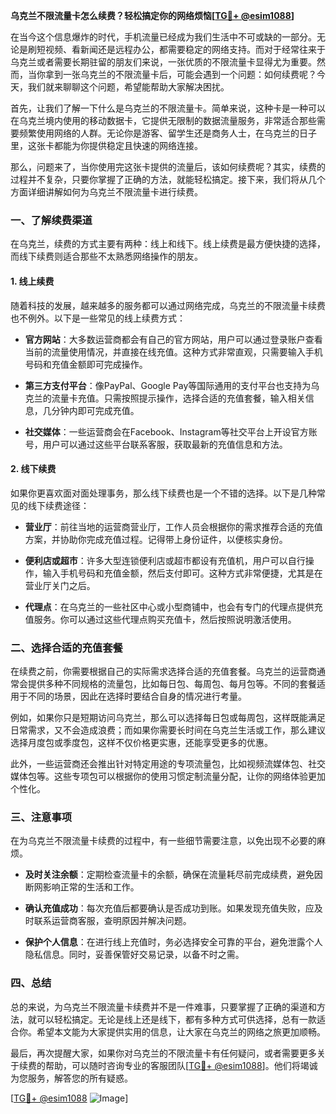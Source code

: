 **乌克兰不限流量卡怎么续费？轻松搞定你的网络烦恼[[TG💪+ @esim1088](https://t.me/s/esim1088)]**

在当今这个信息爆炸的时代，手机流量已经成为我们生活中不可或缺的一部分。无论是刷短视频、看新闻还是远程办公，都需要稳定的网络支持。而对于经常往来于乌克兰或者需要长期驻留的朋友们来说，一张优质的不限流量卡显得尤为重要。然而，当你拿到一张乌克兰的不限流量卡后，可能会遇到一个问题：如何续费呢？今天，我们就来聊聊这个问题，希望能帮助大家解决困扰。

首先，让我们了解一下什么是乌克兰的不限流量卡。简单来说，这种卡是一种可以在乌克兰境内使用的移动数据卡，它提供无限制的数据流量服务，非常适合那些需要频繁使用网络的人群。无论你是游客、留学生还是商务人士，在乌克兰的日子里，这张卡都能为你提供稳定且快速的网络连接。

那么，问题来了，当你使用完这张卡提供的流量后，该如何续费呢？其实，续费的过程并不复杂，只要你掌握了正确的方法，就能轻松搞定。接下来，我们将从几个方面详细讲解如何为乌克兰不限流量卡进行续费。

### 一、了解续费渠道

在乌克兰，续费的方式主要有两种：线上和线下。线上续费是最方便快捷的选择，而线下续费则适合那些不太熟悉网络操作的朋友。

#### 1. 线上续费

随着科技的发展，越来越多的服务都可以通过网络完成，乌克兰的不限流量卡续费也不例外。以下是一些常见的线上续费方式：

- **官方网站**：大多数运营商都会有自己的官方网站，用户可以通过登录账户查看当前的流量使用情况，并直接在线充值。这种方式非常直观，只需要输入手机号码和充值金额即可完成操作。
  
- **第三方支付平台**：像PayPal、Google Pay等国际通用的支付平台也支持为乌克兰的流量卡充值。只需按照提示操作，选择合适的充值套餐，输入相关信息，几分钟内即可完成充值。

- **社交媒体**：一些运营商会在Facebook、Instagram等社交平台上开设官方账号，用户可以通过这些平台联系客服，获取最新的充值信息和方法。

#### 2. 线下续费

如果你更喜欢面对面处理事务，那么线下续费也是一个不错的选择。以下是几种常见的线下续费途径：

- **营业厅**：前往当地的运营商营业厅，工作人员会根据你的需求推荐合适的充值方案，并协助你完成充值过程。记得带上身份证件，以便核实身份。

- **便利店或超市**：许多大型连锁便利店或超市都设有充值机，用户可以自行操作，输入手机号码和充值金额，然后支付即可。这种方式非常便捷，尤其是在营业厅关门之后。

- **代理点**：在乌克兰的一些社区中心或小型商铺中，也会有专门的代理点提供充值服务。你可以通过这些代理点购买充值卡，然后按照说明激活使用。

### 二、选择合适的充值套餐

在续费之前，你需要根据自己的实际需求选择合适的充值套餐。乌克兰的运营商通常会提供多种不同规格的流量包，比如每日包、每周包、每月包等。不同的套餐适用于不同的场景，因此在选择时要结合自身的情况进行考量。

例如，如果你只是短期访问乌克兰，那么可以选择每日包或每周包，这样既能满足日常需求，又不会造成浪费；而如果你需要长时间在乌克兰生活或工作，那么建议选择月度包或季度包，这样不仅价格更实惠，还能享受更多的优惠。

此外，一些运营商还会推出针对特定用途的专项流量包，比如视频流媒体包、社交媒体包等。这些专项包可以根据你的使用习惯定制流量分配，让你的网络体验更加个性化。

### 三、注意事项

在为乌克兰不限流量卡续费的过程中，有一些细节需要注意，以免出现不必要的麻烦。

- **及时关注余额**：定期检查流量卡的余额，确保在流量耗尽前完成续费，避免因断网影响正常的生活和工作。

- **确认充值成功**：每次充值后都要确认是否成功到账。如果发现充值失败，应及时联系运营商客服，查明原因并解决问题。

- **保护个人信息**：在进行线上充值时，务必选择安全可靠的平台，避免泄露个人隐私信息。同时，妥善保管好交易记录，以备不时之需。

### 四、总结

总的来说，为乌克兰不限流量卡续费并不是一件难事，只要掌握了正确的渠道和方法，就可以轻松搞定。无论是线上还是线下，都有多种方式可供选择，总有一款适合你。希望本文能为大家提供实用的信息，让大家在乌克兰的网络之旅更加顺畅。

最后，再次提醒大家，如果你对乌克兰的不限流量卡有任何疑问，或者需要更多关于续费的帮助，可以随时咨询专业的客服团队[[TG💪+ @esim1088](https://t.me/s/esim1088)]。他们将竭诚为您服务，解答您的所有疑惑。

[[TG💪+ @esim1088](https://t.me/s/esim1088) ![Image](https://i.postimg.cc/4NQfJmqS/Snipaste-2025-05-13-00-14-12.png)]